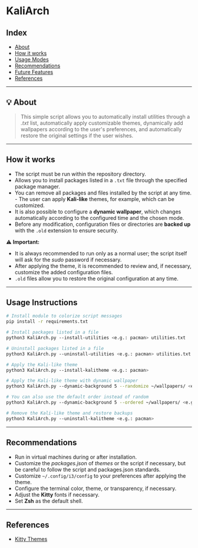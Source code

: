 # KaliArch

## Index
* [About](#-about)
* [How it works](#how-it-works)
* [Usage Modes](#usage-modes)
* [Recommendations](#recommendations)
* [Future Features](#future-features)
* [References](#references)

---

## 💡 About
> This simple script allows you to automatically install utilities through a *.txt* list, automatically apply customizable themes, dynamically add wallpapers according to the user's preferences, and automatically restore the original settings if the user wishes.

---

## How it works
- The script must be run within the repository directory.
- Allows you to install packages listed in a `.txt` file through the specified package manager.
- You can remove all packages and files installed by the script at any time. - The user can apply **Kali-like** themes, for example, which can be customized.
- It is also possible to configure a **dynamic wallpaper**, which changes automatically according to the configured time and the chosen mode.
- Before any modification, configuration files or directories are **backed up** with the `.old` extension to ensure security.

⚠️ **Important:**
- It is always recommended to run only as a normal user; the script itself will ask for the *sudo* password if necessary.
- After applying the theme, it is recommended to review and, if necessary, customize the added configuration files.
- `.old` files allow you to restore the original configuration at any time.

---

## Usage Instructions

```bash
# Install module to colorize script messages
pip install -r requirements.txt

# Install packages listed in a file
python3 KaliArch.py ​​--install-utilities <e.g.: pacman> utilities.txt

# Uninstall packages listed in a file
python3 KaliArch.py ​​--uninstall-utilities <e.g.: pacman> utilities.txt

# Apply the Kali-like theme
python3 KaliArch.py ​​--install-kalitheme <e.g.: pacman>

# Apply the Kali-like theme with dynamic wallpaper
python3 KaliArch.py ​​--dynamic-background 5 --randomize ~/wallpapers/ <e.g.: kalitheme>

# You can also use the default order instead of random
python3 KaliArch.py ​​--dynamic-background 5 --ordered ~/wallpapers/ <e.g.: kalitheme>

# Remove the Kali-like theme and restore backups
python3 KaliArch.py ​​--uninstall-kalitheme <e.g.: pacman>
```
---

## Recommendations
- Run in virtual machines during or after installation.
- Customize the *packages.json* of *themes* or the script if necessary, but be careful to follow the script and packages.json standards.
- Customize `~/.config/i3/config` to your preferences after applying the theme.
- Configure the terminal color, theme, or transparency, if necessary.
- Adjust the **Kitty** fonts if necessary.
- Set **Zsh** as the default shell.

---

## References
- [Kitty Themes](https://github.com/dexpota/kitty-themes)
